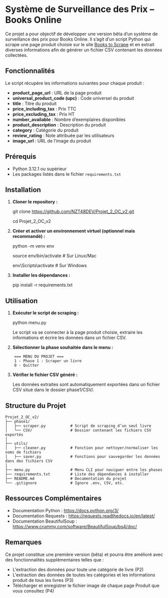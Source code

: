 # Système de Surveillance des Prix – Books Online

Ce projet a pour objectif de développer une version bêta d’un système de surveillance des prix pour Books Online. Il s’agit d’un script Python qui scrape une page produit choisie sur le site [Books to Scrape](http://books.toscrape.com/) et en extrait diverses informations afin de générer un fichier CSV contenant les données collectées.


## Fonctionnalités

Le script récupère les informations suivantes pour chaque produit :
- **product_page_url** : URL de la page produit
- **universal_product_code (upc)** : Code universel du produit
- **title** : Titre du produit
- **price_including_tax** : Prix TTC
- **price_excluding_tax** : Prix HT
- **number_available** : Nombre d’exemplaires disponibles
- **product_description** : Description du produit
- **category** : Catégorie du produit
- **review_rating** : Note attribuée par les utilisateurs
- **image_url** : URL de l’image du produit


## Prérequis

- Python 3.12.1 ou supérieur
- Les packages listés dans le fichier `requirements.txt`


## Installation

1. **Cloner le repository :**
    
    git clone https://github.com/NZT48DEV/Projet_2_OC_v2.git

    cd Projet_2_OC_v2


2. **Créer et activer un environnement virtuel (optionnel mais recommandé) :**
    
    python -m venv env

    source env/bin/activate  # Sur Linux/Mac

    env\Scripts\activate     # Sur Windows


3. **Installer les dépendances :**
    
    pip install -r requirements.txt


## Utilisation

1. **Exécuter le script de scraping :**
    
    python menu.py

    Le script va se connecter à la page produit choisie, extraire les informations et écrire les données dans un fichier CSV.


2. **Sélectionner la phase souhaitée dans le menu :**

```
    === MENU DU PROJET ===
    1 - Phase 1 : Scraper un livre
    0 - Quitter
```


3. **Vérifier le fichier CSV généré :**

    Les données extraites sont automatiquement exportées dans un fichier CSV situé dans le dossier phase1/CSV/.


## Structure du Projet

```
Projet_2_OC_v2/
├── phase1/
│   ├── scraper.py           # Script de scraping d’un seul livre
│   └── CSV/                 # Dossier contenant les fichiers CSV exportés
│
├── utils/
│   ├── cleaner.py           # Fonction pour nettoyer/normaliser les noms de fichiers
│   ├── saver.py             # Fonctions pour sauvegarder les données dans des fichiers CSV
│
├── menu.py                  # Menu CLI pour naviguer entre les phases
├── requirements.txt         # Liste des dépendances à installer
├── README.md                # Documentation du projet
└── .gitignore               # Ignore .env, CSV, etc.

```

## Ressources Complémentaires
- Documentation Python : https://docs.python.org/3/
- Documentation Requests : https://requests.readthedocs.io/en/latest/
- Documentation BeautifulSoup : https://www.crummy.com/software/BeautifulSoup/bs4/doc/


## Remarques

Ce projet constitue une première version (bêta) et pourra être amélioré avec des fonctionnalités supplémentaires telles que :

- L'extraction des données pour toute une catégorie de livre (P2)
- L'extraction des données de toutes les catégories et les informations produit de tous les livres (P3)
- Télécharger et enregistrer le fichier image de chaque page Produit que vous consultez (P4)
